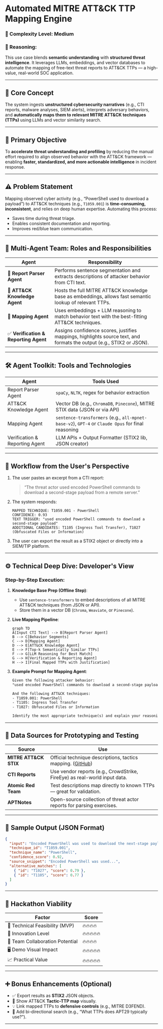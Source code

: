 

# Automated MITRE ATT\&CK TTP Mapping Engine

### 🔹 Complexity Level: Medium

### 🔹 Reasoning:

This use case blends **semantic understanding** with **structured threat intelligence**. It leverages LLMs, embeddings, and vector databases to automate the mapping of free-text threat reports to ATT\&CK TTPs — a high-value, real-world SOC application.

---

## 🎯 Core Concept

The system ingests **unstructured cybersecurity narratives** (e.g., CTI reports, malware analyses, SIEM alerts), interprets adversary behaviors, and **automatically maps them to relevant MITRE ATT\&CK techniques (TTPs)** using LLMs and vector similarity search.

---

## 🎯 Primary Objective

To **accelerate threat understanding and profiling** by reducing the manual effort required to align observed behavior with the ATT\&CK framework — enabling **faster, standardized, and more actionable intelligence** in incident response.

---

## ⚠️ Problem Statement

Mapping observed cyber activity (e.g., “PowerShell used to download a payload”) to ATT\&CK techniques (e.g., `T1059.001`) is **time-consuming, inconsistent**, and relies on deep human expertise. Automating this process:

* Saves time during threat triage.
* Enables consistent documentation and reporting.
* Improves red/blue team communication.

---

## 🧠 Multi-Agent Team: Roles and Responsibilities

| Agent                                | Responsibility                                                                                                       |
| ------------------------------------ | -------------------------------------------------------------------------------------------------------------------- |
| 🧾 **Report Parser Agent**           | Performs sentence segmentation and extracts descriptions of attacker behavior from CTI text.                         |
| 🧠 **ATT\&CK Knowledge Agent**       | Hosts the full MITRE ATT\&CK knowledge base as embeddings, allows fast semantic lookup of relevant TTPs.             |
| 🧩 **Mapping Agent**                 | Uses embeddings + LLM reasoning to match behavior text with the best-fitting ATT\&CK techniques.                     |
| ✅ **Verification & Reporting Agent** | Assigns confidence scores, justifies mappings, highlights source text, and formats the output (e.g., STIX2 or JSON). |

---

## 🛠 Agent Toolkit: Tools and Technologies

| Agent                          | Tools Used                                                                                        |
| ------------------------------ | ------------------------------------------------------------------------------------------------- |
| Report Parser Agent            | `spaCy`, `NLTK`, regex for behavior extraction                                                    |
| ATT\&CK Knowledge Agent        | Vector DB (e.g., `ChromaDB`, `Pinecone`), MITRE STIX data (JSON or via API)                       |
| Mapping Agent                  | `sentence-transformers` (e.g., `all-mpnet-base-v2`), `GPT-4` or `Claude Opus` for final reasoning |
| Verification & Reporting Agent | LLM APIs + Output Formatter (STIX2 lib, JSON creator)                                             |

---

## 🧭 Workflow from the User's Perspective

1. The user pastes an excerpt from a CTI report:

   > “The threat actor used encoded PowerShell commands to download a second-stage payload from a remote server.”

2. The system responds:

   ```
   MAPPED TECHNIQUE: T1059.001 - PowerShell
   CONFIDENCE: 0.93
   TEXT TRIGGER: "used encoded PowerShell commands to download a second-stage payload"
   ADDITIONAL CANDIDATES: T1105 (Ingress Tool Transfer), T1027 (Obfuscated Files or Information)
   ```

3. The user can export the result as a STIX2 object or directly into a SIEM/TIP platform.

---

## ⚙️ Technical Deep Dive: Developer's View

### Step-by-Step Execution:

1. **Knowledge Base Prep (Offline Step)**:

   * Use `sentence-transformers` to embed descriptions of all MITRE ATT\&CK techniques (from JSON or API).
   * Store them in a vector DB (`Chroma`, `Weaviate`, or `Pinecone`).

2. **Live Mapping Pipeline**:

   ```mermaid
   graph TD
   A[Input CTI Text] --> B[Report Parser Agent]
   B --> C[Behavior Segments]
   C --> D[Mapping Agent]
   D --> E[ATT&CK Knowledge Agent]
   E --> F[Top-k Semantically Similar TTPs]
   F --> G[LLM Reasoning for Best Match]
   G --> H[Verification & Reporting Agent]
   H --> I[Final Mapped TTPs with Justification]
   ```

3. **Example Prompt for Mapping Agent**:

   ```txt
   Given the following attacker behavior:
   "used encoded PowerShell commands to download a second-stage payload"

   And the following ATT&CK techniques:
   - T1059.001: PowerShell
   - T1105: Ingress Tool Transfer
   - T1027: Obfuscated Files or Information

   Identify the most appropriate technique(s) and explain your reasoning.
   ```

---

## 🧪 Data Sources for Prototyping and Testing

| Source                 | Use                                                                                        |
| ---------------------- | ------------------------------------------------------------------------------------------ |
| **MITRE ATT\&CK STIX** | Official technique descriptions, tactics mapping. ([GitHub](https://github.com/mitre/cti)) |
| **CTI Reports**        | Use vendor reports (e.g., CrowdStrike, FireEye) as real-world input data.                  |
| **Atomic Red Team**    | Test descriptions map directly to known TTPs — great for validation.                       |
| **APTNotes**           | Open-source collection of threat actor reports for parsing exercises.                      |

---

## 🧠 Sample Output (JSON Format)

```json
{
  "input": "Encoded PowerShell was used to download the next-stage payload",
  "technique_id": "T1059.001",
  "technique_name": "PowerShell",
  "confidence_score": 0.92,
  "source_snippet": "Encoded PowerShell was used...",
  "alternative_matches": [
    { "id": "T1027", "score": 0.79 },
    { "id": "T1105", "score": 0.77 }
  ]
}
```

---

## 🚀 Hackathon Viability

| Factor                          | Score      |
| ------------------------------- | ---------- |
| 🔧 Technical Feasibility (MVP)  | 🔥🔥🔥🔥   |
| 🧠 Innovation Level             | 🔥🔥🔥🔥🔥 |
| 👥 Team Collaboration Potential | 🔥🔥🔥🔥   |
| 🖥 Demo Visual Impact           | 🔥🔥🔥🔥🔥 |
| 📈 Practical Value              | 🔥🔥🔥🔥🔥 |

---

## ➕ Bonus Enhancements (Optional)

* ✅ Export results as **STIX2** JSON objects.
* 📍 Show ATT\&CK **Tactic-TTP map** visually.
* 💡 Link mapped TTPs to **defensive controls** (e.g., MITRE D3FEND).
* 🔗 Add bi-directional search (e.g., “What TTPs does APT29 typically use?”).

---

